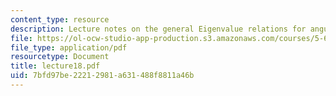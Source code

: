 ```yaml
---
content_type: resource
description: Lecture notes on the general Eigenvalue relations for angular momentum.
file: https://ol-ocw-studio-app-production.s3.amazonaws.com/courses/5-61-physical-chemistry-fall-2007/7bfd97be22212981a631488f8811a46b_lecture18.pdf
file_type: application/pdf
resourcetype: Document
title: lecture18.pdf
uid: 7bfd97be-2221-2981-a631-488f8811a46b
---
```

